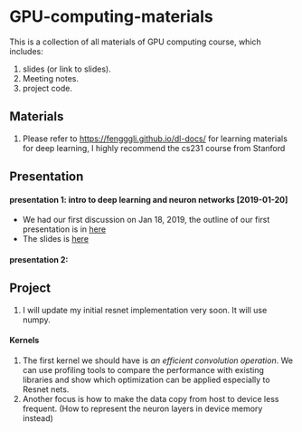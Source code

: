 # GPU-computing-materials

This is a collection of all materials of GPU computing course, which includes:
1. slides (or link to slides).
2. Meeting notes.
3. project code.

## Materials
1. Please refer to https://fengggli.github.io/dl-docs/ for learning materials for deep learning, I highly recommend the cs231 course from Stanford


## Presentation

#### presentation 1: intro to deep learning and neuron networks [2019-01-20]
* We had our first discussion on Jan 18, 2019, the outline of our first presentation is in [here](https://docs.google.com/document/d/1Q0GslX0j1lE9mc5EGhLfQAQOoWzfFo_pglrfK4IG5Lk/edit?usp=sharing)
* The slides is [here](https://docs.google.com/presentation/d/1mgcXAEhjIjccVH5eulKZUPSqueVNh7CkPg7BI5vt2kY/edit?usp=sharing)

#### presentation 2:

## Project
1. I will update my initial resnet implementation very soon. It will use numpy. 

#### Kernels
1. The first kernel we should have is  *an efficient convolution operation*. We can use profiling tools to compare the performance with existing libraries and show which optimization can be applied especially to Resnet nets.
2. Another focus is how to make the data copy from host to device less frequent. (How to represent the neuron layers in device memory instead)


